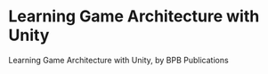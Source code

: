 # Learning Game Architecture with Unity
 Learning Game Architecture with Unity, by BPB Publications
